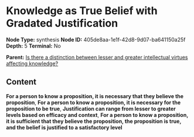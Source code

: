 # Knowledge as True Belief with Gradated Justification

**Node Type:** synthesis
**Node ID:** 405de8aa-1e1f-42d8-9d07-ba641150a25f
**Depth:** 5
**Terminal:** No

**Parent:** [Is there a distinction between lesser and greater intellectual virtues affecting knowledge?](is-there-a-distinction-between-lesser-and-greater-intellectual-virtues-affecting-knowledge-antithesis-49463cde-1ab5-43b3-a7f0-00192e812d90.md)

## Content

**For a person to know a proposition, it is necessary that they believe the proposition**, **For a person to know a proposition, it is necessary for the proposition to be true**, **Justification can range from lesser to greater levels based on efficacy and context**, **For a person to know a proposition, it is sufficient that they believe the proposition, the proposition is true, and the belief is justified to a satisfactory level**
